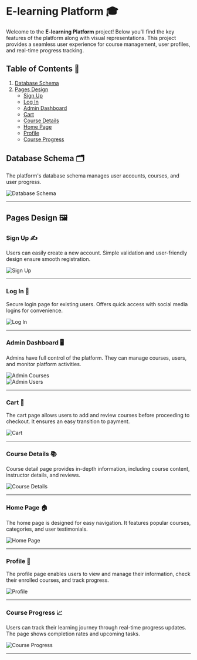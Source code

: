 # E-learning Platform 🎓

Welcome to the **E-learning Platform** project! Below you'll find the key features of the platform along with visual representations. This project provides a seamless user experience for course management, user profiles, and real-time progress tracking.

## Table of Contents 📑
1. [Database Schema](#database-schema-%EF%B8%8F)
2. [Pages Design](#pages-design-🖼️)
    - [Sign Up](#sign-up)
    - [Log In](#log-in)
    - [Admin Dashboard](#admin-dashboard)
    - [Cart](#cart)
    - [Course Details](#course-details)
    - [Home Page](#home-page)
    - [Profile](#profile)
    - [Course Progress](#course-progress)

## Database Schema 🗂️
The platform's database schema manages user accounts, courses, and user progress. 

![Database Schema](https://github.com/user-attachments/assets/0e750732-cfb6-443e-9fa2-807d5ab9cd37)

---

## Pages Design 🖼️

### Sign Up ✍️
Users can easily create a new account. Simple validation and user-friendly design ensure smooth registration.

![Sign Up](https://github.com/user-attachments/assets/b856676d-9ecb-4db5-a634-7c4666fe55b0)

---

### Log In 🔑
Secure login page for existing users. Offers quick access with social media logins for convenience.

![Log In](https://github.com/user-attachments/assets/17abde3b-1b41-426f-9f4a-bd77b1f2c055)

---

### Admin Dashboard 🖥️
Admins have full control of the platform. They can manage courses, users, and monitor platform activities.

![Admin Courses](https://github.com/user-attachments/assets/2604d43c-6052-4789-8115-61931bf3bbf9)  
![Admin Users](https://github.com/user-attachments/assets/2c1b7af0-c4d9-490a-a8d3-55267d2cdeca)

---

### Cart 🛒
The cart page allows users to add and review courses before proceeding to checkout. It ensures an easy transition to payment.

![Cart](https://github.com/user-attachments/assets/c20c4b2d-6966-442f-9e95-edca4992a893)

---

### Course Details 📚
Course detail page provides in-depth information, including course content, instructor details, and reviews.

![Course Details](https://github.com/user-attachments/assets/b109c482-6548-4845-94d8-1f20b3f24fa8)

---

### Home Page 🏠
The home page is designed for easy navigation. It features popular courses, categories, and user testimonials.

![Home Page](https://github.com/user-attachments/assets/ed0f72db-e4ba-4645-9245-a192893ba423)

---

### Profile 👤
The profile page enables users to view and manage their information, check their enrolled courses, and track progress.

![Profile](https://github.com/user-attachments/assets/bcd91c91-6db9-4317-a3ac-35201ecd5cc3)

---

### Course Progress 📈
Users can track their learning journey through real-time progress updates. The page shows completion rates and upcoming tasks.

![Course Progress](https://github.com/user-attachments/assets/72815bfe-3d8f-4192-b281-7d99fd836104)

---
